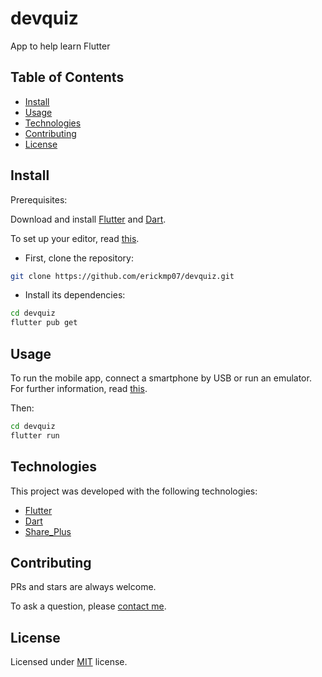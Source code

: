 # devquiz

App to help learn Flutter

## Table of Contents

- [Install](#install)
- [Usage](#usage)
- [Technologies](#technologies)
- [Contributing](#contributing)
- [License](#license)

## Install

Prerequisites:

Download and install [Flutter](https://flutter.dev/docs/get-started/install) and [Dart](https://dart.dev/get-dart).

To set up your editor, read [this](https://flutter.dev/docs/get-started/editor?tab=vscode).

- First, clone the repository:
```bash
git clone https://github.com/erickmp07/devquiz.git
```

- Install its dependencies:
```bash
cd devquiz
flutter pub get
```

## Usage

To run the mobile app, connect a smartphone by USB or run an emulator. For further information, read [this](https://flutter.dev/docs/get-started/test-drive?tab=vscode).

Then:

```bash
cd devquiz
flutter run
```

## Technologies

This project was developed with the following technologies:

- [Flutter](https://flutter.dev/)
- [Dart](https://dart.dev/)
- [Share_Plus](https://github.com/fluttercommunity/plus_plugins)

## Contributing

PRs and stars are always welcome.

To ask a question, please [contact me](mailto:erimacedo_92@hotmail.com).

## License

Licensed under [MIT](LICENSE) license.
